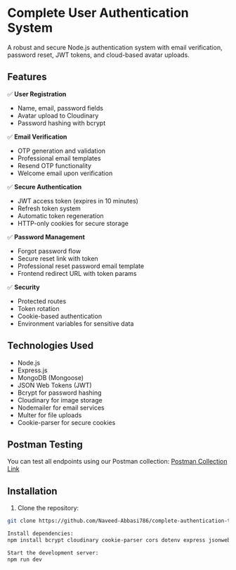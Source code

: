 # Complete User Authentication System

A robust and secure Node.js authentication system with email verification, password reset, JWT tokens, and cloud-based avatar uploads.

## Features

✅ **User Registration**  
- Name, email, password fields
- Avatar upload to Cloudinary
- Password hashing with bcrypt

✅ **Email Verification**  
- OTP generation and validation
- Professional email templates
- Resend OTP functionality
- Welcome email upon verification

✅ **Secure Authentication**  
- JWT access token (expires in 10 minutes)
- Refresh token system
- Automatic token regeneration
- HTTP-only cookies for secure storage

✅ **Password Management**  
- Forgot password flow
- Secure reset link with token
- Professional reset password email template
- Frontend redirect URL with token params

✅ **Security**  
- Protected routes
- Token rotation
- Cookie-based authentication
- Environment variables for sensitive data

## Technologies Used

- Node.js
- Express.js
- MongoDB (Mongoose)
- JSON Web Tokens (JWT)
- Bcrypt for password hashing
- Cloudinary for image storage
- Nodemailer for email services
- Multer for file uploads
- Cookie-parser for secure cookies

## Postman Testing

You can test all endpoints using our Postman collection:
[Postman Collection Link](https://.postman.co/workspace/My-Workspace~6cac3378-2854-4d85-8c18-982982f90e73/collection/34254597-8f0e4ea5-891f-4763-9407-2e68cce38f9a?action=share&creator=34254597)

## Installation

1. Clone the repository:
```bash
git clone https://github.com/Naveed-Abbasi786/complete-authentication-template.git

Install dependencies:
npm install bcrypt cloudinary cookie-parser cors dotenv express jsonwebtoken mongoose multer nodemailer nodemon

Start the development server:
npm run dev
